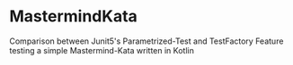 # MastermindKata
Comparison between Junit5's Parametrized-Test and TestFactory Feature testing a simple Mastermind-Kata written in Kotlin
